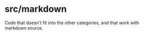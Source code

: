 # src/markdown

Code that doesn't fit into the other categories, and that work with markdown
source.
